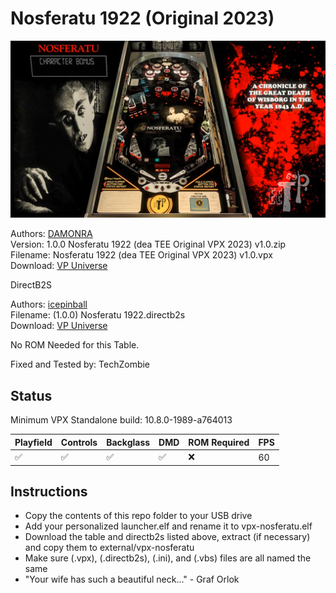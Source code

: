 # Nosferatu 1922 (Original 2023)

![Table Preview](https://github.com/lilalien/vpx-images/blob/main/vpx-nosferatu.png)

Authors: [DAMONRA](https://vpuniverse.com/profile/48356-damonra/content/?type=downloads_file)  
Version: 1.0.0 Nosferatu 1922 (dea TEE Original VPX 2023) v1.0.zip  
Filename: Nosferatu 1922 (dea TEE Original VPX 2023) v1.0.vpx  
Download: [VP Universe](https://vpuniverse.com/files/file/16413-nosferatu-1922-original-2023/)

DirectB2S

Authors: [icepinball](https://vpuniverse.com/profile/4306-icepinball/)  
Filename: (1.0.0) Nosferatu 1922.directb2s  
Download: [VP Universe](https://vpuniverse.com/files/file/16415-nosferatu-1922-backgass-iceman-2023/)

No ROM Needed for this Table.

Fixed and Tested by: TechZombie

## Status 

Minimum VPX Standalone build: 10.8.0-1989-a764013

| Playfield | Controls | Backglass | DMD | ROM Required | FPS | 
|-----------|----------|-----------|-----|--------------|-----|
| :white_check_mark: | :white_check_mark: | :white_check_mark: | :white_check_mark: | :x: | 60 |

## Instructions

- Copy the contents of this repo folder to your USB drive
- Add your personalized launcher.elf and rename it to vpx-nosferatu.elf
- Download the table and directb2s listed above, extract (if necessary) and copy them to external/vpx-nosferatu
- Make sure (.vpx), (.directb2s), (.ini), and (.vbs) files are all named the same
- "Your wife has such a beautiful neck..." - Graf Orlok
